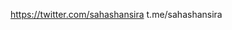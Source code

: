 https://twitter.com/sahashansira
t.me/sahashansira
<!--

https://twitter.com/sahashansira
https://t.me/sahashansira
https://facebook.com/sahashansira

-->
